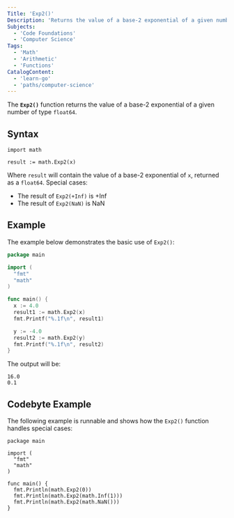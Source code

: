 ```yaml
---
Title: 'Exp2()'
Description: 'Returns the value of a base-2 exponential of a given number.'
Subjects:
  - 'Code Foundations'
  - 'Computer Science'
Tags:
  - 'Math'
  - 'Arithmetic'
  - 'Functions'
CatalogContent:
  - 'learn-go'
  - 'paths/computer-science'
---
```


The **`Exp2()`** function returns the value of a base-2 exponential of a given number of type `float64`.

## Syntax

```pseudo
import math

result := math.Exp2(x)
```

Where `result` will contain the value of a base-2 exponential of `x`, returned as a `float64`.
Special cases:

- The result of `Exp2(+Inf)` is +Inf
- The result of `Exp2(NaN)` is NaN

## Example

The example below demonstrates the basic use of `Exp2()`:

```go
package main

import (
  "fmt"
  "math"
)

func main() {
  x := 4.0
  result1 := math.Exp2(x)
  fmt.Printf("%.1f\n", result1)

  y := -4.0
  result2 := math.Exp2(y)
  fmt.Printf("%.1f\n", result2)
}
```

The output will be:

```shell
16.0
0.1
```

## Codebyte Example

The following example is runnable and shows how the `Exp2()` function handles special cases:

```codebyte/golang
package main

import (
  "fmt"
  "math"
)

func main() {
  fmt.Println(math.Exp2(0))
  fmt.Println(math.Exp2(math.Inf(1)))
  fmt.Println(math.Exp2(math.NaN()))
}
```
